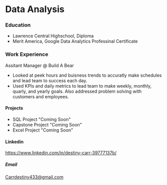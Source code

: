 # Data Analysis 

### Education 
- Lawrence Central Highschool, Diploma 
- Merit America, Google Data Analytics Professinal Certificate

### Work Experience
Assitant Manager @ Build A Bear
- Looked at peek hours and buisness trends to accuratly make schedules and lead team to success each day.
- Used KPIs and daily metrics to lead team to make weekly, monthly, quarly, and yearly goals. Also addressed problem solving with customers and employees.

#### Projects
- SQL Project "Coming Soon"
- Capstone Project "Coming Soon"
- Excel Project "Coming Soon"

#### Linkedin 
https://www.linkedin.com/in/destiny-carr-39777137b/

##### Email
Carrdestiny433@gmail.com
